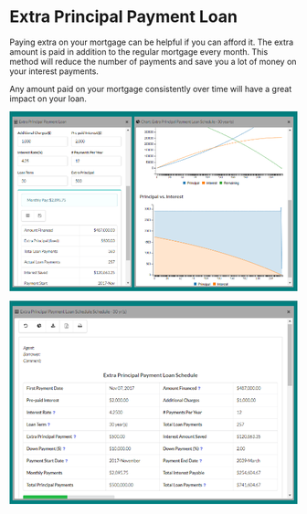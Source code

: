 # Extra Principal Payment Loan

Paying extra on your mortgage can be helpful if you can afford it. The extra amount is paid in addition to the regular mortgage every month. This method will reduce the number of payments and save you a lot of money on your interest payments.

Any amount paid on your mortgage consistently over time will have a great impact on your loan.

![](/assets/extra-principal-payment.png)

![](/assets/extra-principal-loan-schedule.png)

